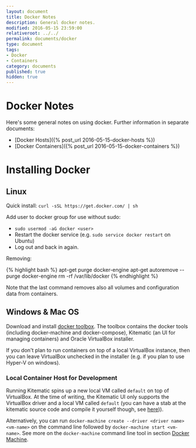 ```yaml
---
layout: document
title: Docker Notes
description: General docker notes.
modified: 2016-05-15 23:59:00
relativeroot: ../../
permalink: documents/docker
type: document
tags:
- Docker
- Containers
category: documents
published: true
hidden: true
---
```


Docker Notes
============

Here's some general notes on using docker.
Further information in separate documents:

- [Docker Hosts]({% post_url 2016-05-15-docker-hosts %})
- [Docker Containers]({% post_url 2016-05-15-docker-containers %})

Installing Docker
=================

Linux
------

Quick install: `curl -sSL https://get.docker.com/ | sh`

Add user to docker group for use without sudo:

- `sudo usermod -aG docker <user>`
- Restart the docker service (e.g. `sudo service docker restart` on Ubuntu)
- Log out and back in again.

Removing:

{% highlight bash %}
apt-get purge docker-engine
apt-get autoremove --purge docker-engine
rm -rf /var/lib/docker
{% endhighlight %}

Note that the last command removes also all volumes and configuration data from containers.

Windows & Mac OS
----------------------

Download and install [docker toolbox](https://www.docker.com/products/docker-toolbox).
The toolbox contains the docker tools (including docker-machine and docker-compose), Kitematic (an UI for managing containers) and Oracle VirtualBox installer.

If you don't plan to run containers on top of a local VirtualBox instance, then you can leave VirtualBox unchecked in the installer (e.g. if you plan to use Hyper-V on windows).

### Local Container Host for Development

Running Kitematic spins up a new local VM called `default` on top of VirtualBox.
At the time of writing, the Kitematic UI only supports the VirtualBox driver and a local VM called `default`
(you can have a stab at the kitematic source code and compile it yourself though, see [here](http://agup.tech/2015/08/14/hacking-at-kitematic-with-hyper-v-on-windows-10/))).

Alternatively, you can run `docker-machine create --driver <driver name> <vm-name>` on the command line followed by `docker-machine start <vm-name>`.
See more on the `docker-machine` command line tool in section [Docker Machine](#Docker_Machine).
